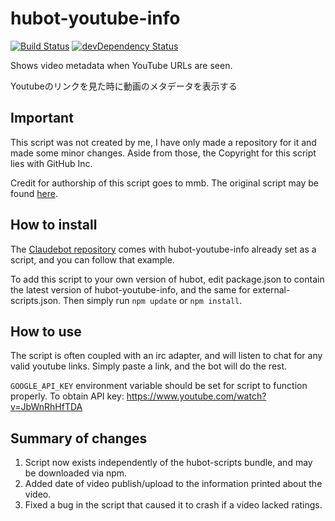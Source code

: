 # hubot-youtube-info

[![Build Status](https://travis-ci.org/ClaudeBot/hubot-youtube-info.svg)](https://travis-ci.org/ClaudeBot/hubot-youtube-info)
[![devDependency Status](https://david-dm.org/ClaudeBot/hubot-youtube-info/dev-status.svg)](https://david-dm.org/ClaudeBot/hubot-youtube-info#info=devDependencies)

Shows video metadata when YouTube URLs are seen.

Youtubeのリンクを見た時に動画のメタデータを表示する


## Important

This script was not created by me, I have only made a repository for it and made some
minor changes.  Aside from those, the Copyright for this script lies with GitHub Inc.

Credit for authorship of this script goes to mmb.  The original script may be found
[here](https://github.com/github/hubot-scripts/blob/master/src/scripts/youtube-info.coffee).


## How to install

The [Claudebot repository](https://github.com/ClaudeBot/ClaudeBot) comes with
hubot-youtube-info already set as a script, and you can follow that example.

To add this script to your own version of hubot, edit package.json to contain the
latest version of hubot-youtube-info, and the same for external-scripts.json.
Then simply run `npm update` or `npm install`.


## How to use

The script is often coupled with an irc adapter, and will listen to chat for any valid
youtube links.  Simply paste a link, and the bot will do the rest.

`GOOGLE_API_KEY` environment variable should be set for script to function properly. To obtain API key: https://www.youtube.com/watch?v=JbWnRhHfTDA


## Summary of changes

1.  Script now exists independently of the hubot-scripts bundle, and may be
    downloaded via npm.
2.  Added date of video publish/upload to the information printed about the video.
3.  Fixed a bug in the script that caused it to crash if a video lacked ratings.
